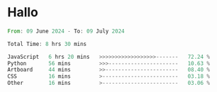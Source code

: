 # Hallo
<!--START_SECTION:waka-->

```rust
From: 09 June 2024 - To: 09 July 2024

Total Time: 8 hrs 30 mins

JavaScript   6 hrs 20 mins   >>>>>>>>>>>>>>>>>>-------   72.24 %
Python       56 mins         >>>----------------------   10.63 %
Artboard     44 mins         >>-----------------------   08.40 %
CSS          16 mins         >------------------------   03.18 %
Other        16 mins         >------------------------   03.06 %
```

<!--END_SECTION:waka-->
